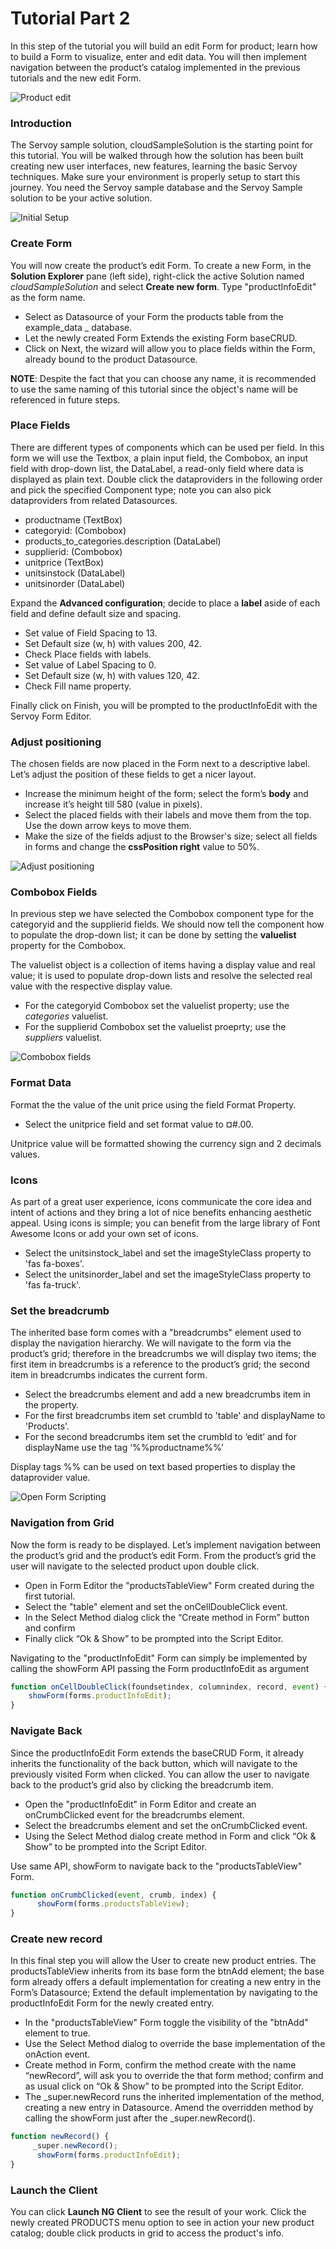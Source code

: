 # Tutorial Part 2

In this step of the tutorial you will build an edit Form for product; learn how to build a Form to visualize, enter and edit data. You will then implement navigation between the product’s catalog implemented in the previous tutorials and the new edit Form.

![Product edit](images/gif1.gif)

### Introduction

The Servoy sample solution, cloudSampleSolution is the starting point for this tutorial. You will be walked through how the solution has been built creating new user interfaces, new features, learning the basic Servoy techniques. Make sure your environment is properly setup to start this journey. You need the Servoy sample database and the Servoy Sample solution to be your active solution.

![Initial Setup](images/2020-01-17\_1412.png)

### Create Form

You will now create the product’s edit Form. To create a new Form, in the **Solution Explorer** pane (left side), right-click the active Solution named _cloudSampleSolution_ and select **Create new form**. Type "productInfoEdit" as the form name.

* Select as Datasource of your Form the products table from the example\_data \_ database.
* Let the newly created Form Extends the existing Form baseCRUD.
* Click on Next, the wizard will allow you to place fields within the Form, already bound to the product Datasource.

**NOTE**: Despite the fact that you can choose any name, it is recommended to use the same naming of this tutorial since the object's name will be referenced in future steps.

### Place Fields

There are different types of components which can be used per field. In this form we will use the Textbox, a plain input field, the Combobox, an input field with drop-down list, the DataLabel, a read-only field where data is displayed as plain text. Double click the dataproviders in the following order and pick the specified Component type; note you can also pick dataproviders from related Datasources.

* productname (TextBox)
* categoryid: (Combobox)
* products\_to\_categories.description (DataLabel)
* supplierid: (Combobox)
* unitprice (TextBox)
* unitsinstock (DataLabel)
* unitsinorder (DataLabel)

Expand the **Advanced configuration**; decide to place a **label** aside of each field and define default size and spacing.

* Set value of Field Spacing to 13.
* Set Default size (w, h) with values 200, 42.
* Check Place fields with labels.
* Set value of Label Spacing to 0.
* Set Default size (w, h) with values 120, 42.
* Check Fill name property.

Finally click on Finish, you will be prompted to the productInfoEdit with the Servoy Form Editor.

### Adjust positioning

The chosen fields are now placed in the Form next to a descriptive label. Let’s adjust the position of these fields to get a nicer layout.

* Increase the minimum height of the form; select the form’s **body** and increase it’s height till 580 (value in pixels).
* Select the placed fields with their labels and move them from the top. Use the down arrow keys to move them.
* Make the size of the fields adjust to the Browser's size; select all fields in forms and change the **cssPosition right** value to 50%.

![Adjust positioning](images/gif4.gif)

### Combobox Fields

In previous step we have selected the Combobox component type for the categoryid and the supplierid fields. We should now tell the component how to populate the drop-down list; it can be done by setting the **valuelist** property for the Combobox.

The valuelist object is a collection of items having a display value and real value; it is used to populate drop-down lists and resolve the selected real value with the respective display value.

* For the categoryid Combobox set the valuelist property; use the _categories_ valuelist.
* For the supplierid Combobox set the valuelist proeprty; use the _suppliers_ valuelist.

![Combobox fields](images/gif5.gif)

### Format Data

Format the the value of the unit price using the field Format Property.

* Select the unitprice field and set format value to ¤#.00.

Unitprice value will be formatted showing the currency sign and 2 decimals values.

### Icons

As part of a great user experience, icons communicate the core idea and intent of actions and they bring a lot of nice benefits enhancing aesthetic appeal. Using icons is simple; you can benefit from the large library of Font Awesome Icons or add your own set of icons.

* Select the unitsinstock\_label and set the imageStyleClass property to 'fas fa-boxes'.
* Select the unitsinorder\_label and set the imageStyleClass property to 'fas fa-truck'.

### Set the breadcrumb

The inherited base form comes with a "breadcrumbs" element used to display the navigation hierarchy. We will navigate to the form via the product’s grid; therefore in the breadcrumbs we will display two items; the first item in breadcrumbs is a reference to the product’s grid; the second item in breadcrumbs indicates the current form.

* Select the breadcrumbs element and add a new breadcrumbs item in the property.
* For the first breadcrumbs item set crumbId to 'table' and displayName to 'Products'.
* For the second breadcrumbs item set the crumbId to ‘edit’ and for displayName use the tag ‘%%productname%%’

Display tags %% can be used on text based properties to display the dataprovider value.

![Open Form Scripting](images/gif8.gif)

### Navigation from Grid

Now the form is ready to be displayed. Let’s implement navigation between the product’s grid and the product’s edit Form. From the product’s grid the user will navigate to the selected product upon double click.

* Open in Form Editor the "productsTableView" Form created during the first tutorial.
* Select the "table" element and set the onCellDoubleClick event.
* In the Select Method dialog click the “Create method in Form” button and confirm
* Finally click “Ok & Show” to be prompted into the Script Editor.

Navigating to the "productInfoEdit" Form can simply be implemented by calling the showForm API passing the Form productInfoEdit as argument

```javascript
function onCellDoubleClick(foundsetindex, columnindex, record, event) {
    showForm(forms.productInfoEdit);
}
```

### Navigate Back

Since the productInfoEdit Form extends the baseCRUD Form, it already inherits the functionality of the back button, which will navigate to the previously visited Form when clicked. You can allow the user to navigate back to the product’s grid also by clicking the breadcrumb item.

* Open the "productInfoEdit" in Form Editor and create an onCrumbClicked event for the breadcrumbs element.
* Select the breadcrumbs element and set the onCrumbClicked event.
* Using the Select Method dialog create method in Form and click “Ok & Show” to be prompted into the Script Editor.

Use same API, showForm to navigate back to the "productsTableView" Form.

```javascript
function onCrumbClicked(event, crumb, index) {
      showForm(forms.productsTableView);
}
```

### Create new record

In this final step you will allow the User to create new product entries. The productsTableView inherits from its base form the btnAdd element; the base form already offers a default implementation for creating a new entry in the Form’s Datasource; Extend the default implementation by navigating to the productInfoEdit Form for the newly created entry.

* In the "productsTableView" Form toggle the visibility of the "btnAdd" element to true.
* Use the Select Method dialog to override the base implementation of the onAction event.
* Create method in Form, confirm the method create with the name “newRecord”, will ask you to override the that form method; confirm and as usual click on “Ok & Show” to be prompted into the Script Editor.
* The \_super.newRecord runs the inherited implementation of the method, creating a new entry in Datasource. Amend the overridden method by calling the showForm just after the \_super.newRecord().

```javascript
function newRecord() {
     _super.newRecord();
      showForm(forms.productInfoEdit);
}
```

### Launch the Client

You can click **Launch NG Client** to see the result of your work. Click the newly created PRODUCTS menu option to see in action your new product catalog; double click products in grid to access the product's info.
